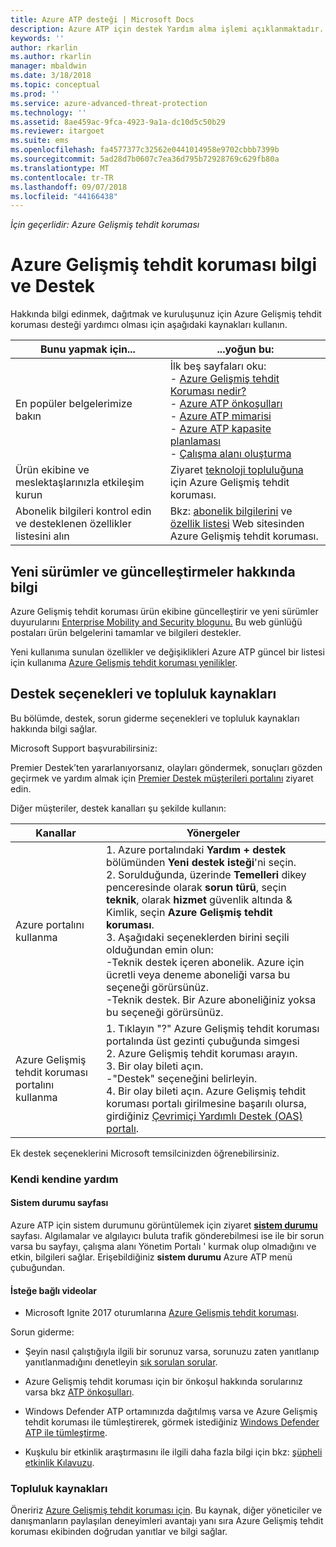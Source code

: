 ```yaml
---
title: Azure ATP desteği | Microsoft Docs
description: Azure ATP için destek Yardım alma işlemi açıklanmaktadır.
keywords: ''
author: rkarlin
ms.author: rkarlin
manager: mbaldwin
ms.date: 3/18/2018
ms.topic: conceptual
ms.prod: ''
ms.service: azure-advanced-threat-protection
ms.technology: ''
ms.assetid: 8ae459ac-9fca-4923-9a1a-dc10d5c50b29
ms.reviewer: itargoet
ms.suite: ems
ms.openlocfilehash: fa4577377c32562e0441014958e9702cbbb7399b
ms.sourcegitcommit: 5ad28d7b0607c7ea36d795b72928769c629fb80a
ms.translationtype: MT
ms.contentlocale: tr-TR
ms.lasthandoff: 09/07/2018
ms.locfileid: "44166438"
---
```

*İçin geçerlidir: Azure Gelişmiş tehdit koruması*


# <a name="azure-advanced-threat-protection-information-and-support"></a>Azure Gelişmiş tehdit koruması bilgi ve Destek 


Hakkında bilgi edinmek, dağıtmak ve kuruluşunuz için Azure Gelişmiş tehdit koruması desteği yardımcı olması için aşağıdaki kaynakları kullanın.

|Bunu yapmak için...|...yoğun bu:|
|----|----|
|En popüler belgelerimize bakın|İlk beş sayfaları oku:<br>- [Azure Gelişmiş tehdit Koruması nedir?](what-is-atp.md)<br>- [Azure ATP önkoşulları](atp-prerequisites.md)<br>- [Azure ATP mimarisi](atp-architecture.md)<br>- [Azure ATP kapasite planlaması](atp-capacity-planning.md)<br>- [Çalışma alanı oluşturma](install-atp-step1.md)|
|Ürün ekibine ve meslektaşlarınızla etkileşim kurun|Ziyaret [teknoloji topluluğuna](https://techcommunity.microsoft.com/t5/Azure-Advanced-Threat-Protection/bd-p/AzureAdvancedThreatProtection) için Azure Gelişmiş tehdit koruması.|
|Abonelik bilgileri kontrol edin ve desteklenen özellikler listesini alın|Bkz: [abonelik bilgilerini](https://www.microsoft.com/cloud-platform/azure-information-protection-pricing) ve [özellik listesi](https://www.microsoft.com/cloud-platform/azure-information-protection-features) Web sitesinden Azure Gelişmiş tehdit koruması.|

## <a name="information-about-new-releases-and-updates"></a>Yeni sürümler ve güncelleştirmeler hakkında bilgi

Azure Gelişmiş tehdit koruması ürün ekibine güncelleştirir ve yeni sürümler duyurularını [Enterprise Mobility and Security blogunu.](https://cloudblogs.microsoft.com/enterprisemobility/author/microsoft-advanced-threat-analytics-team/)
Bu web günlüğü postaları ürün belgelerini tamamlar ve bilgileri destekler.

Yeni kullanıma sunulan özellikler ve değişiklikleri Azure ATP güncel bir listesi için kullanıma [Azure Gelişmiş tehdit koruması yenilikler](atp-whats-new.md).

## <a name="support-options-and-community-resources"></a>Destek seçenekleri ve topluluk kaynakları

Bu bölümde, destek, sorun giderme seçenekleri ve topluluk kaynakları hakkında bilgi sağlar.

Microsoft Support başvurabilirsiniz:

Premier Destek’ten yararlanıyorsanız, olayları göndermek, sonuçları gözden geçirmek ve yardım almak için [Premier Destek müşterileri portalını](https://premier.microsoft.com/) ziyaret edin.

Diğer müşteriler, destek kanalları şu şekilde kullanın:

| Kanallar|Yönergeler|
|------|-----|
|Azure portalını kullanma|1. Azure portalındaki **Yardım + destek** bölümünden **Yeni destek isteği**'ni seçin. <br>2. Sorulduğunda, üzerinde **Temelleri** dikey penceresinde olarak **sorun türü**, seçin **teknik**, olarak **hizmet** güvenlik altında & Kimlik, seçin **Azure Gelişmiş tehdit koruması**. <br>3. Aşağıdaki seçeneklerden birini seçili olduğundan emin olun:<br>-Teknik destek içeren abonelik. Azure için ücretli veya deneme aboneliği varsa bu seçeneği görürsünüz.<br>-Teknik destek. Bir Azure aboneliğiniz yoksa bu seçeneği görürsünüz.|
|Azure Gelişmiş tehdit koruması portalını kullanma| 1. Tıklayın "?" Azure Gelişmiş tehdit koruması portalında üst gezinti çubuğunda simgesi<br>2. Azure Gelişmiş tehdit koruması arayın.<br>3. Bir olay bileti açın.<br>-"Destek" seçeneğini belirleyin.<br>4. Bir olay bileti açın. Azure Gelişmiş tehdit koruması portalı girilmesine başarılı olursa, girdiğiniz [Çevrimiçi Yardımlı Destek (OAS) portalı](https://support.microsoft.com/assistedsupportproducts). |

Ek destek seçeneklerini Microsoft temsilcinizden öğrenebilirsiniz.

### <a name="self-help"></a>Kendi kendine yardım

#### <a name="system-status-page"></a>Sistem durumu sayfası 

Azure ATP için sistem durumunu görüntülemek için ziyaret [ **sistem durumu** ](https://health.atp.azure.com/) sayfası. Algılamalar ve algılayıcı buluta trafik gönderebilmesi ise ile bir sorun varsa bu sayfayı, çalışma alanı Yönetim Portalı ' kurmak olup olmadığını ve etkin, bilgileri sağlar. Erişebildiğiniz **sistem durumu** Azure ATP menü çubuğundan.

#### <a name="on-demand-videos"></a>İsteğe bağlı videolar

- Microsoft Ignite 2017 oturumlarına [Azure Gelişmiş tehdit koruması](https://myignite.microsoft.com/sessions/53476?source=sessions).

Sorun giderme:

- Şeyin nasıl çalıştığıyla ilgili bir sorunuz varsa, sorunuzu zaten yanıtlanıp yanıtlanmadığını denetleyin [sık sorulan sorular](atp-technical-faq.md).

- Azure Gelişmiş tehdit koruması için bir önkoşul hakkında sorularınız varsa bkz [ATP önkoşulları](atp-prerequisites.md).

- Windows Defender ATP ortamınızda dağıtılmış varsa ve Azure Gelişmiş tehdit koruması ile tümleştirerek, görmek istediğiniz [Windows Defender ATP ile tümleştirme](integrate-wd-atp.md).

- Kuşkulu bir etkinlik araştırmasını ile ilgili daha fazla bilgi için bkz: [şüpheli etkinlik Kılavuzu](suspicious-activity-guide.md).

### <a name="community-resources"></a>Topluluk kaynakları

Öneririz [Azure Gelişmiş tehdit koruması için](https://www.yammer.com/AskIPTeam). Bu kaynak, diğer yöneticiler ve danışmanların paylaşılan deneyimleri avantajı yanı sıra Azure Gelişmiş tehdit koruması ekibinden doğrudan yanıtlar ve bilgi sağlar.
